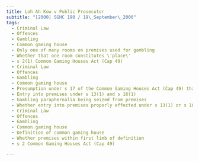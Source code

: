 ```yaml
---
title: Loh Ah Kow v Public Prosecutor 
subtitle: "[2000] SGHC 190 / 19\_September\_2000"
tags:
  - Criminal Law
  - Offences
  - Gambling
  - Common gaming house
  - Only one of many rooms on premises used for gambling
  - Whether that one room constitutes \'place\'
  - s 2(1) Common Gaming Houses Act (Cap 49)
  - Criminal Law
  - Offences
  - Gambling
  - Common gaming house
  - Presumption under s 17 of the Common Gaming Houses Act (Cap 49) that premises being permitted to be used as a common gaming house
  - Entry into premises under s 13(1) and s 16(1)
  - Gambling paraphernalia being seized from premises
  - Whether entry into premises properly effected under s 13(1) or s 16(1)
  - Criminal Law
  - Offences
  - Gambling
  - Common gaming house
  - Definition of common gaming house
  - Whether premises within first limb of definition
  - s 2 Common Gaming Houses Act (Cap 49)

---
```


